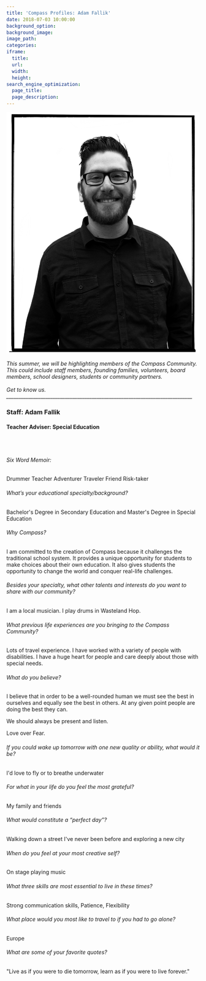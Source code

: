```yaml
---
title: 'Compass Profiles: Adam Fallik'
date: 2018-07-03 10:00:00
background_option:
background_image:
image_path:
categories:
iframe:
  title:
  url:
  width:
  height:
search_engine_optimization:
  page_title:
  page_description:
---
```


![](/assets/images/adam001.png)

<address>This summer, we will be highlighting members of the Compass Community.&nbsp; This could include staff members, founding families, volunteers, board members, school designers, students or community partners.</address>

<address>&nbsp;</address>

<address>Get to know us.</address>

<address>____________________________________________________________________________</address>

### Staff: Adam Fallik

#### Teacher Adviser: Special Education

###### &nbsp;

###### Six Word Memoir:&nbsp;

Drummer Teacher Adventurer Traveler Friend Risk-taker

###### What’s your educational specialty/background?

Bachelor's Degree in Secondary Education and Master's Degree in Special Education

###### Why Compass?

I am committed to the creation of Compass because it challenges the traditional school system. It provides a unique opportunity for students to make choices about their own education. It also gives students the opportunity to change the world and conquer real-life challenges.

###### Besides your specialty, what other talents and interests do you want to share with our community?

I am a local musician. I play drums in Wasteland Hop.

###### What previous life experiences are you bringing to the Compass Community?

Lots of travel experience. I have worked with a variety of people with disabilities. I have a huge heart for people and care deeply about those with special needs.

###### What do you believe?

I believe that in order to be a well-rounded human we must see the best in ourselves and equally see the best in others. At any given point people are doing the best they can.&nbsp;

We should always be present and listen.&nbsp;

Love over Fear.

###### If you could wake up tomorrow with one new quality or ability, what would it be?

I'd love to fly or to breathe underwater

###### For what in your life do you feel the most grateful?

My family and friends

###### What would constitute a “perfect day”?

Walking down a street I've never been before and exploring a new city

###### When do you feel at your most creative self?

On stage playing music

###### What three skills are most essential to live in these times?

Strong communication skills, Patience, Flexibility

###### What place would you most like to travel to if you had to go alone?

Europe

###### What are some of your favorite quotes?

"Live as if you were to die tomorrow, learn as if you were to live forever."

###### &nbsp;